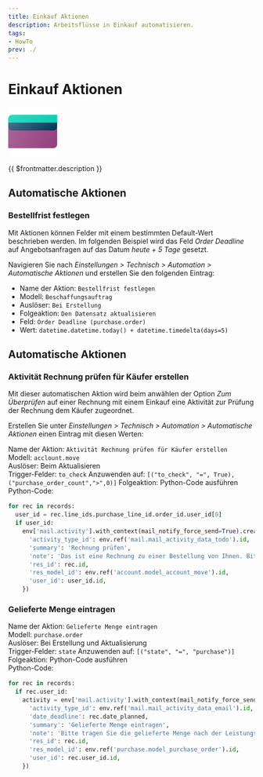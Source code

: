 ```yaml
---
title: Einkauf Aktionen
description: Arbeitsflüsse in Einkauf automatisieren.
tags:
- HowTo
prev: ./
---
```

# Einkauf Aktionen
![icons_odoo_purchase](attachments/icons_odoo_purchase.png)

{{ $frontmatter.description }}

## Automatische Aktionen

### Bestellfrist festlegen

Mit Aktionen können Felder mit einem bestimmten Default-Wert beschrieben werden. Im folgenden Beispiel wird das Feld *Order Deadline* auf Angebotsanfragen auf das Datum *heute + 5 Tage* gesetzt.

Navigieren Sie nach *Einstellungen > Technisch > Automation > Automatische Aktionen* und erstellen Sie den folgenden Eintrag:

* Name der Aktion: `Bestellfrist festlegen`
* Modell: `Beschaffungsauftrag`
* Auslöser: `Bei Erstellung`
* Folgeaktion: `Den Datensatz aktualisieren`
* Feld: `Order Deadline (purchase.order)`
* Wert: `datetime.datetime.today() + datetime.timedelta(days=5)`

## Automatische Aktionen

### Aktivität Rechnung prüfen für Käufer erstellen

Mit dieser automatischen Aktion wird beim anwählen der Option *Zum Überprüfen* auf einer Rechnung mit einem Einkauf eine Aktivität zur Prüfung der Rechnung dem Käufer zugeordnet.

Erstellen Sie unter *Einstellungen > Technisch > Automation > Automatische Aktionen* einen Eintrag mit diesen Werten:

Name der Aktion: `Aktivität Rechnung prüfen für Käufer erstellen`\
Modell: `acclount.move`\
Auslöser: Beim Aktualisieren\
Trigger-Felder: `to_check`
Anzuwenden auf: `[("to_check", "=", True),("purchase_order_count",">",0)]`
Folgeaktion: Python-Code ausführen\
Python-Code:

```python
for rec in records:
  user_id = rec.line_ids.purchase_line_id.order_id.user_id[0]
  if user_id:
    env['mail.activity'].with_context(mail_notify_force_send=True).create({
      'activity_type_id': env.ref('mail.mail_activity_data_todo').id,
      'summary': 'Rechnung prüfen',
      'note': 'Das ist eine Rechnung zu einer Bestellung von Ihnen. Bitte überprüfen Sie die Rechnung und wählen Sie "Als geprüft markieren".',
      'res_id': rec.id,
      'res_model_id': env.ref('account.model_account_move').id,
      'user_id': user_id.id,
    })
```

### Gelieferte Menge eintragen

Name der Aktion: `Gelieferte Menge eintragen`\
Modell: `purchase.order`\
Auslöser: Bei Erstellung und Aktualisierung\
Trigger-Felder: `state`
Anzuwenden auf: `[("state", "=", "purchase")]`
Folgeaktion: Python-Code ausführen\
Python-Code:

```python
for rec in records:
  if rec.user_id:
    activity = env['mail.activity'].with_context(mail_notify_force_send=True).create({
      'activity_type_id': env.ref('mail.mail_activity_data_email').id,
      'date_deadline': rec.date_planned,
      'summary': 'Gelieferte Menge eintragen',
      'note': 'Bitte tragen Sie die gelieferte Menge nach der Leistungserbringung ein.',
      'res_id': rec.id,
      'res_model_id': env.ref('purchase.model_purchase_order').id,
      'user_id': rec.user_id.id,
    })
```